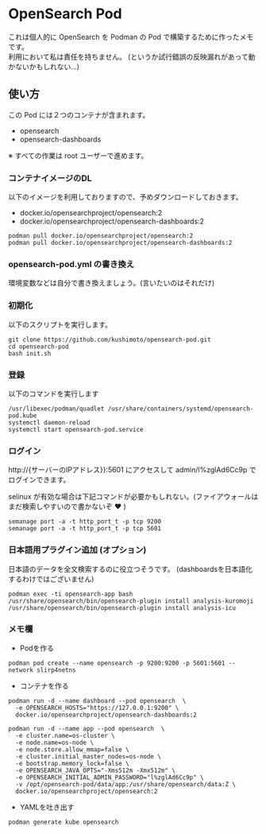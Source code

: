 # OpenSearch Pod

これは個人的に OpenSearch を Podman の Pod で構築するために作ったメモです。  
利用において私は責任を持ちません。
(というか試行錯誤の反映漏れがあって動かないかもしれない...)

## 使い方

この Pod には２つのコンテナが含まれます。

- opensearch
- opensearch-dashboards

※ すべての作業は root ユーザーで進めます。

### コンテナイメージのDL
以下のイメージを利用しておりますので、予めダウンロードしておきます。

- docker.io/opensearchproject/opensearch:2
- docker.io/opensearchproject/opensearch-dashboards:2

```shell
podman pull docker.io/opensearchproject/opensearch:2
podman pull docker.io/opensearchproject/opensearch-dashboards:2
```

### opensearch-pod.yml の書き換え

環境変数などは自分で書き換えましょう。(言いたいのはそれだけ)

### 初期化

以下のスクリプトを実行します。

```shell
git clone https://github.com/kushimoto/opensearch-pod.git
cd opensearch-pod
bash init.sh
```

### 登録

以下のコマンドを実行します

```shell
/usr/libexec/podman/quadlet /usr/share/containers/systemd/opensearch-pod.kube 
systemctl daemon-reload
systemctl start opensearch-pod.service
```

### ログイン

http://{サーバーのIPアドレス}}:5601 にアクセスして admin/l%zglAd6Cc9p でログインできます。

selinux が有効な場合は下記コマンドが必要かもしれない。(ファイアウォールはまだ検索しやすいので書かないぞ :heart: )

```shell
semanage port -a -t http_port_t -p tcp 9200
semanage port -a -t http_port_t -p tcp 5601
```

### 日本語用プラグイン追加 (オプション)

日本語のデータを全文検索するのに役立つそうです。
(dashboardsを日本語化するわけではございません)

```shell
podman exec -ti opensearch-app bash
/usr/share/opensearch/bin/opensearch-plugin install analysis-kuromoji
/usr/share/opensearch/bin/opensearch-plugin install analysis-icu
```

### メモ欄

- Podを作る

```shell
podman pod create --name opensearch -p 9200:9200 -p 5601:5601 --network slirp4netns
```

- コンテナを作る

```shell
podman run -d --name dashboard --pod opensearch  \
  -e OPENSEARCH_HOSTS="https://127.0.0.1:9200" \
  docker.io/opensearchproject/opensearch-dashboards:2

podman run -d --name app --pod opensearch  \
  -e cluster.name=os-cluster \
  -e node.name=os-node \
  -e node.store.allow_mmap=false \
  -e cluster.initial_master_nodes=os-node \
  -e bootstrap.memory_lock=false \
  -e OPENSEARCH_JAVA_OPTS="-Xms512m -Xmx512m" \
  -e OPENSEARCH_INITIAL_ADMIN_PASSWORD="l%zglAd6Cc9p" \
  -v /opt/opensearch-pod/data/app:/usr/share/opensearch/data:Z \
  docker.io/opensearchproject/opensearch:2
```

- YAMLを吐き出す

```shell
podman generate kube opensearch
```
